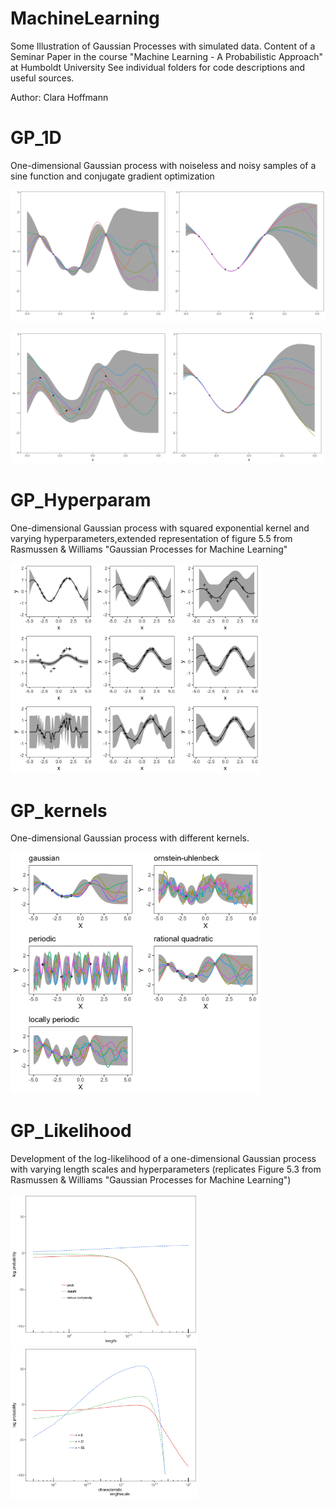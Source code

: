 # MachineLearning
Some Illustration of Gaussian Processes with simulated data.
Content of a Seminar Paper in the course "Machine Learning - A Probabilistic Approach" at Humboldt University
See individual folders for code descriptions and useful sources.

Author: Clara Hoffmann

# GP_1D

One-dimensional Gaussian process with noiseless and noisy samples of a sine function and conjugate gradient optimization

<img src="GP_1D/gpnoerror.jpg" width="250"> <img src="GP_1D/gpnoerror_opt.jpg" width="250"> 

<img src="GP_1D/gperror.jpg" width="250"><img src="GP_1D/gperror_opt.jpg" width="250">

# GP_Hyperparam

One-dimensional Gaussian process with squared exponential kernel and varying hyperparameters,extended representation of figure 5.5 from Rasmussen \& Williams "Gaussian Processes for Machine Learning"

<img src="GP_Hyperparam/noisyhyper.jpg" width="400"> 

# GP_kernels

One-dimensional Gaussian process with different kernels.

<img src="GP_Kernels/gp_kernels.jpg" width="400">

# GP_Likelihood

Development of the log-likelihood of a one-dimensional Gaussian process with varying length scales and hyperparameters (replicates Figure 5.3 from Rasmussen \& Williams "Gaussian Processes for Machine Learning")

<img src="GP_Likelihood/Rasmussen53a.jpg" width="300"> 

<img src="GP_Likelihood/Rasmussen53b.jpg" width="300">
